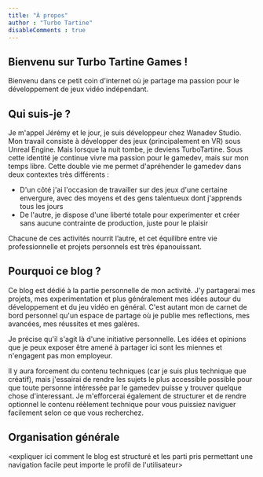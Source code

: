```yaml
---
title: "À propos"
author : "Turbo Tartine"
disableComments : true
---
```

## Bienvenu sur Turbo Tartine Games !
Bienvenu dans ce petit coin d'internet où je partage ma passion pour le développement de jeux vidéo indépendant.

## Qui suis-je ?
Je m'appel Jérémy et le jour, je suis développeur chez Wanadev Studio. Mon travail consiste à développer des jeux (principalement en VR) sous Unreal Engine. Mais lorsque la nuit tombe, je deviens TurboTartine. Sous cette identité je continue vivre ma passion pour le gamedev, mais sur mon temps libre. Cette double vie me permet d'apréhender le gamedev dans deux contextes très différents :
- D'un côté j'ai l'occasion de travailler sur des jeux d'une certaine envergure, avec des moyens et des gens talentueux dont j'apprends tous les jours
- De l'autre, je dispose d'une liberté totale pour experimenter et créer sans aucune contrainte de production, juste pour le plaisir

Chacune de ces activités nourrit l’autre, et cet équilibre entre vie professionnelle et projets personnels est très épanouissant.

## Pourquoi ce blog ?
Ce blog est dédié à la partie personnelle de mon activité. J'y partagerai mes projets, mes experimentation et plus généralement mes idées autour du développement et du jeu vidéo en général. C'est autant mon de carnet de bord personnel qu'un espace de partage où je publie mes reflections, mes avancées, mes réussites et mes galères.

Je précise qu'il s'agit là d'une initiative personnelle. Les idées et opinions que je peux exposer être amené à partager ici sont les miennes et n'engagent pas mon employeur.

Il y aura forcement du contenu techniques (car je suis plus technique que créatif), mais j'essairai de rendre les sujets le plus accessible possible pour que toute personne intéressée par le gamedev puisse y trouver quelque chose d'interessant. Je m'efforcerai également de structurer et de rendre optionnel le contenu réèlement technique pour vous puissiez naviguer facilement selon ce que vous recherchez.

## Organisation générale
<expliquer ici comment le blog est structuré et les parti pris permettant une navigation facile peut importe le profil de l'utilisateur>